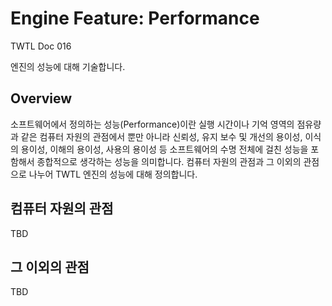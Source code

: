 # Engine Feature: Performance

TWTL Doc 016

엔진의 성능에 대해 기술합니다.

## Overview

소프트웨어에서 정의하는 성능(Performance)이란 실행 시간이나
기억 영역의 점유량과 같은 컴퓨터 자원의 관점에서 뿐만 아니라 신뢰성, 유지 보수 및 개선의 용이성, 이식의 용이성, 이해의 용이성, 사용의
용이성 등 소프트웨어의 수명 전체에 걸친 성능을 포함해서 종합적으로 생각하는 성능을 의미합니다. 컴퓨터
자원의 관점과 그 이외의 관점으로 나누어 TWTL 엔진의 성능에 대해 정의합니다.

## 컴퓨터 자원의 관점

TBD

## 그 이외의 관점

TBD

